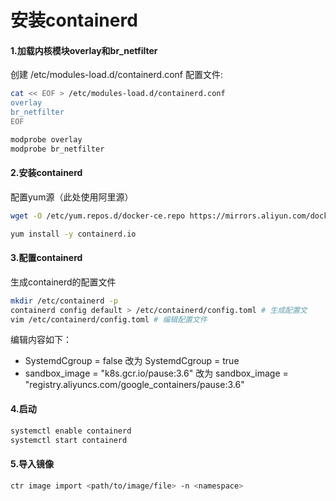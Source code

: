 安装containerd
=

#### 1.加载内核模块overlay和br_netfilter
创建 /etc/modules-load.d/containerd.conf 配置文件:
```bash
cat << EOF > /etc/modules-load.d/containerd.conf
overlay
br_netfilter
EOF

modprobe overlay
modprobe br_netfilter
```

#### 2.安装containerd
配置yum源（此处使用阿里源）
```bash
wget -O /etc/yum.repos.d/docker-ce.repo https://mirrors.aliyun.com/docker-ce/linux/centos/docker-ce.repo

yum install -y containerd.io
```

#### 3.配置containerd
生成containerd的配置文件
```bash
mkdir /etc/containerd -p 
containerd config default > /etc/containerd/config.toml # 生成配置文
vim /etc/containerd/config.toml # 编辑配置文件
```
编辑内容如下：
- SystemdCgroup = false 改为 SystemdCgroup = true
- sandbox_image = "k8s.gcr.io/pause:3.6" 改为 sandbox_image = "registry.aliyuncs.com/google_containers/pause:3.6"

#### 4.启动
```bash
systemctl enable containerd
systemctl start containerd
```

#### 5.导入镜像
```bash
ctr image import <path/to/image/file> -n <namespace>
```
